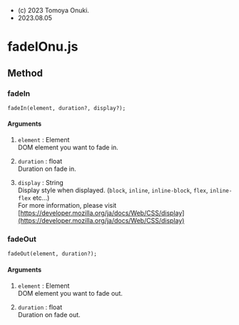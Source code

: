 - (c) 2023 Tomoya Onuki.
- 2023.08.05

# fadeIOnu.js
## Method
### fadeIn
```
fadeIn(element, duration?, display?);
```
#### Arguments
1. `element` : Element   
DOM element you want to fade in.

2. `duration` : float  
Duration on fade in.

3. `display` : String  
Display style when displayed. (`block`, `inline`, `inline-block`, `flex`, `inline-flex` etc...)  
For more information, please visit [https://developer.mozilla.org/ja/docs/Web/CSS/display](https://developer.mozilla.org/ja/docs/Web/CSS/display)

### fadeOut
```
fadeOut(element, duration?);
```
#### Arguments
1. `element` : Element   
DOM element you want to fade out.

2. `duration` : float  
Duration on fade out.

